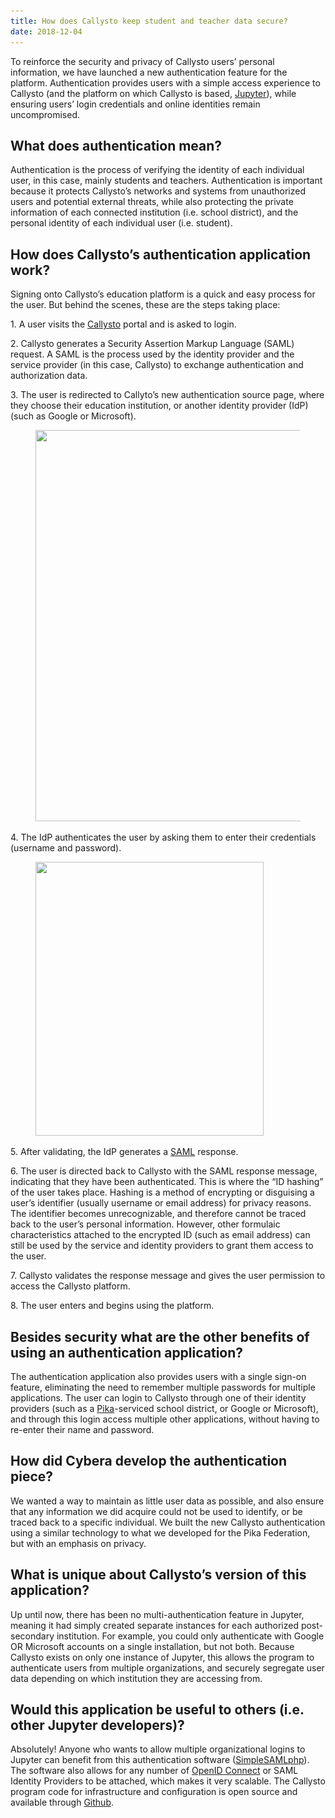 ```yaml
---
title: How does Callysto keep student and teacher data secure?
date: 2018-12-04
---
```

<p><span style="font-weight: 400;">To reinforce the security and privacy of Callysto users’ personal information, we have launched a new authentication feature for the platform. Authentication provides users with a simple access experience to Callysto (and the platform on which Callysto is based, </span><a href="http://jupyter.org/" data-wplink-edit="true"><span style="font-weight: 400;">Jupyter</span></a><span style="font-weight: 400;">), while ensuring users’ login credentials and online identities remain uncompromised.</span></p>



<h2 class="wp-block-heading"><b>What does authentication mean? </b></h2>



<p><span style="font-weight: 400;">Authentication is the process of verifying the identity of each individual user, in this case, mainly students and teachers. Authentication is important because it protects Callysto’s networks and systems from unauthorized users and potential external threats, while also protecting the private information of each connected institution (i.e. school district), and the personal identity of each individual user (i.e. student). </span></p>



<h2 class="wp-block-heading"><b>How does Callysto’s authentication application work? </b></h2>



<p><span style="font-weight: 400;">Signing onto Callysto’s education platform is a quick and easy process for the user. But behind the scenes, these are the steps taking place:</span></p>



<p>1. A user visits the <a rel="noreferrer noopener" href="https://hub.callysto.ca/" target="_blank">Callysto</a> portal and is asked to login.</p>



<p>2. Callysto generates a Security Assertion Markup Language (SAML) request. A SAML is the process used by the identity provider and the service provider (in this case, Callysto) to exchange authentication and authorization data.</p>



<p>3. The user is redirected to Callyto’s new authentication source page, where they choose their education institution, or another identity provider (IdP) (such as Google or Microsoft).</p>



<div class="wp-block-image post-img-shadow"><figure class="aligncenter size-full"><img decoding="async" width="1024" height="626" src="Authentication-Wecome-Page-copy-1-1024x626-1.jpg" alt="" class="wp-image-3863" srcset="Authentication-Wecome-Page-copy-1-1024x626-1.jpg 1024w, Authentication-Wecome-Page-copy-1-1024x626-1-300x183.jpg 300w, Authentication-Wecome-Page-copy-1-1024x626-1-768x470.jpg 768w" sizes="(max-width: 1024px) 100vw, 1024px"></figure></div>



<p>4. <span style="font-weight: 400;"><span style="font-weight: 400;"><span style="font-weight: 400;">The IdP authenticates the user by asking them to enter their credentials (username and password).</span></span></span></p>



<div class="wp-block-image post-img-shadow"><figure class="aligncenter size-large"><img loading="lazy" decoding="async" width="365" height="438" src="Authentication-Google-Sign-In_small.jpg" alt="" class="wp-image-3864" srcset="Authentication-Google-Sign-In_small.jpg 365w, Authentication-Google-Sign-In_small-250x300.jpg 250w" sizes="(max-width: 365px) 100vw, 365px"></figure></div>



<p>5. <span style="font-weight: 400;">After validating, the IdP generates a </span><a rel="noopener noreferrer" href="https://en.wikipedia.org/wiki/Identity_provider_(SAML)" target="_blank">SAML</a><span style="font-weight: 400;"> response.</span></p>



<p>6. <span style="font-weight: 400;">The user is directed back to Callysto with the SAML response message, indicating that they have been authenticated.</span> <span style="font-weight: 400;">This is where the “ID hashing” of the user takes place. Hashing is a method of encrypting or disguising a user’s identifier (usually username or email address) for privacy reasons. The identifier becomes unrecognizable, and therefore cannot be traced back to the user’s personal information. However, other formulaic characteristics attached to the encrypted ID (such as email address) can still be used by the service and identity providers to grant them access to the user. </span> </p>



<p>7. <span style="font-weight: 400;">Callysto validates the response message and gives the user permission to access the Callysto platform.</span></p>



<p><span style="font-weight: 400;">8. The user enters and begins using the platform.</span></p>



<h2 class="wp-block-heading"><b>Besides security what are the other benefits of using an authentication application?</b></h2>



<p><span style="font-weight: 400;">The authentication application also provides users with a single sign-on feature, eliminating the need to remember multiple passwords for multiple applications. The user can login to Callysto through one of their identity providers (such as a </span><a href="https://www.cybera.ca/services/pika-federation/" target="_blank" rel="noopener noreferrer">Pika</a><span style="font-weight: 400;">-serviced school district, or Google or Microsoft), and through this login access multiple other applications, without having to re-enter their name and password.</span></p>



<h2 class="wp-block-heading"><b>How did Cybera develop the authentication piece? </b></h2>



<p><span style="font-weight: 400;">We wanted a way to maintain as little user data as possible, and also ensure that any information we did acquire could not be used to identify, or be traced back to a specific </span><span style="font-weight: 400;">individual. We built the new Callysto authentication using a similar technology to what we developed for the Pika Federation, but with an emphasis on privacy.</span></p>



<h2 class="wp-block-heading"><b>What is unique about Callysto’s version of this application?</b></h2>



<p><span style="font-weight: 400;">Up until now, there has been no multi-authentication feature in Jupyter, meaning it had simply created separate instances for each authorized post-secondary institution. For example, you could only authenticate with Google OR Microsoft accounts on a single installation, but not both. Because Callysto exists on only one instance of Jupyter, this allows the program to authenticate users from multiple organizations, and securely segregate user data depending on which institution they are accessing from. </span></p>



<h2 class="wp-block-heading"><b>Would this application be useful to others (i.e. other Jupyter developers)?</b></h2>



<p><span style="font-weight: 400;">Absolutely! Anyone who wants to allow multiple organizational logins to Jupyter can benefit from this authentication software (</span><a href="https://simplesamlphp.org/" target="_blank" rel="noopener noreferrer">SimpleSAMLphp</a>)<span style="font-weight: 400;">. The software also allows for any number of </span><a href="http://openid.net/connect/" target="_blank" rel="noopener noreferrer">OpenID Connect</a><span style="font-weight: 400;"> or SAML Identity Providers to be attached, which makes it very scalable. The Callysto program code for infrastructure and configuration is open source and available through </span><a href="https://github.com/callysto/infrastructure"><span style="font-weight: 400;">Github</span></a><span style="font-weight: 400;">.</span></p>